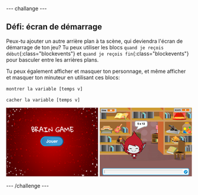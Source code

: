 --- challange ---

## Défi: écran de démarrage

Peux-tu ajouter un autre arrière plan à ta scène, qui deviendra l'écran de démarrage de ton jeu? Tu peux utiliser les blocs `quand je reçois début`{:class="blockevents"} et `quand je reçois fin`{:class="blockevents"} pour basculer entre les arrières plans.

Tu peux également afficher et masquer ton personnage, et même afficher et masquer ton minuteur en utilisant ces blocs:

```blocks
montrer la variable [temps v]
```

```blocks
cacher la variable [temps v]
```

![capture d'écran](images/brain-startscreen.png)

--- /challenge ---